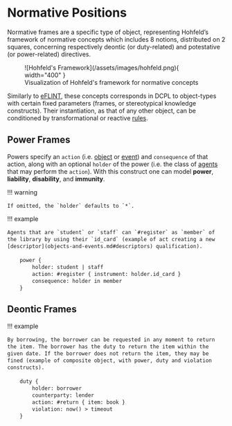 # Normative Positions

Normative frames are a specific type of object, representing Hohfeld’s framework of normative concepts which includes 8 notions, distributed on 2 squares, concerning respectively deontic (or duty-related) and potestative (or power-related) directives.

<figure markdown="span">
  ![Hohfeld's Framework](/assets/images/hohfeld.png){ width="400" }
  <figcaption>Visualization of Hohfeld's framework for normative concepts</figcaption>
</figure>

Similarly to [eFLINT](https://gitlab.com/eflint), these concepts corresponds in DCPL to object-types with certain fixed parameters (frames, or stereotypical knowledge constructs).
Their instantiation, as that of any other object, can be conditioned by transformational or reactive [rules](rules.md).

## Power Frames

Powers specify an `action` (i.e. [object](objects-and-events.md#objects) or [event](objects-and-events.md#events)) and `consequence` of that action, along with an optional `holder` of the power (i.e. the class of [agents](objects-and-events.md#agents) that may perform the `action`).
With this construct one can model **power**, **liability**, **disability**, and **immunity**.

!!! warning

    If omitted, the `holder` defaults to `*`.

!!! example

    Agents that are `student` or `staff` can `#register` as `member` of the library by using their `id_card` (example of act creating a new [descriptor](objects-and-events.md#descriptors) qualification).

        power {
            holder: student | staff
            action: #register { instrument: holder.id_card }
            consequence: holder in member
        }

## Deontic Frames

!!! example

    By borrowing, the borrower can be requested in any moment to return the item. The borrower has the duty to return the item within the given date. If the borrower does not return the item, they may be fined (example of composite object, with power, duty and violation constructs).

        duty {
            holder: borrower
            counterparty: lender
            action: #return { item: book }
            violation: now() > timeout
        }
